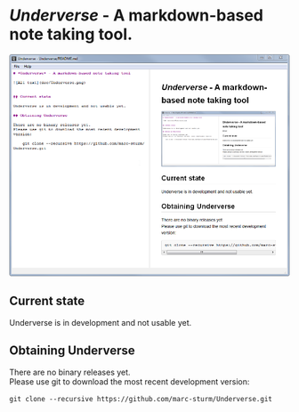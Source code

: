 # *Underverse* - A markdown-based note taking tool.

![Alt text](/doc/Underverse.png)


## Current state

Underverse is in development and not usable yet.

## Obtaining Underverse

There are no binary releases yet.  
Please use git to download the most recent development version:

    git clone --recursive https://github.com/marc-sturm/Underverse.git
